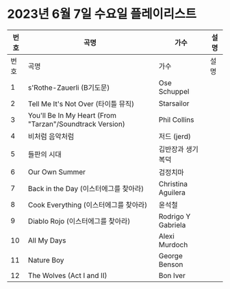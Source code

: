 # 2023년 6월 7일 수요일 플레이리스트

| 번호 | 곡명 | 가수 | 설명 |
|------|------|------|------|
| 번호 | 곡명 | 가수 | 설명 |
| 1 | s'Rothe-Zauerli (B기도문) | Ose Schuppel |  |
| 2 | Tell Me It's Not Over (타이틀 뮤직) | Starsailor |  |
| 3 | You'll Be In My Heart (From "Tarzan"/Soundtrack Version) | Phil Collins |  |
| 4 | 비처럼 음악처럼 | 저드 (jerd) |  |
| 5 | 들판의 시대 | 김반장과 생기복덕 |  |
| 6 | Our Own Summer | 검정치마 |  |
| 7 | Back in the Day (이스터에그를 찾아라) | Christina Aguilera |  |
| 8 | Cook Everything (이스터에그를 찾아라) | 윤석철 |  |
| 9 | Diablo Rojo (이스터에그를 찾아라) | Rodrigo Y Gabriela |  |
| 10 | All My Days | Alexi Murdoch |  |
| 11 | Nature Boy | George Benson |  |
| 12 | The Wolves (Act I and II) | Bon Iver |  |
